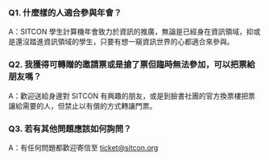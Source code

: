 <!-- Copied from Astro faq.md -->
### Q1. 什麼樣的人適合參與年會？

A：SITCON 學生計算機年會致力於資訊的推廣，無論是已經身在資訊領域，抑或是還沒踏進資訊領域的學生，只要有想一窺資訊世界的心都適合來參與。

### Q2. 我獲得可轉贈的邀請票或是搶了票但臨時無法參加，可以把票給朋友嗎？

A：歡迎送給身邊對 SITCON 有興趣的朋友，或是到臉書社團的官方換票樓把票讓給需要的人，但禁止以有償的方式轉讓門票。

### Q3. 若有其他問題應該如何詢問？

A：有任何問題都歡迎寄信至 ticket@sitcon.org
